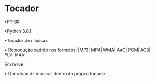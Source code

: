 # Tocador
•PT-BR

•Python 3.8.1

•Tocador de músicas

• Reprodução padrão nos formatos: |MP3| MP4| WMA| AAC| PCM| AC3| FLV| M4A|

Em breve:

• Donwload de músicas dentro do próprio tocador
